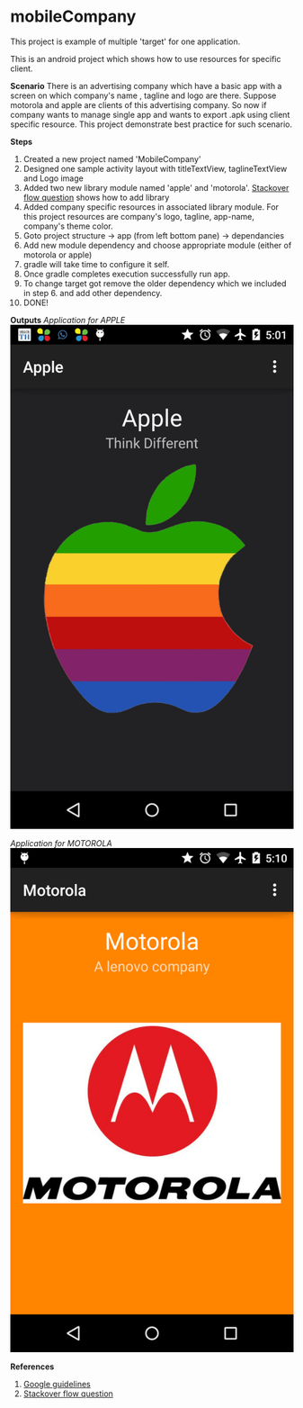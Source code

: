 mobileCompany
=============

This project is example of multiple 'target' for one application. 

This is an android project which shows how to use resources for specific client. 

**Scenario**
There is an advertising company which have a basic app with a screen on which company's name , tagline and logo  are there. Suppose motorola and apple are clients of this advertising company. So now if company wants to manage single app and wants to export .apk using client specific resource. This project demonstrate best practice for such scenario.



**Steps**

 1. Created a new project named 'MobileCompany'
 2. Designed one sample activity layout with titleTextView, taglineTextView and Logo image
 3. Added two new library module named 'apple' and 'motorola'. [Stackover flow  question](http://stackoverflow.com/questions/16601299/how-to-create-a-library-project-in-android-studio-and-an-application-project-tha) shows how to add library
 4. Added company specific resources in associated library module. For this project resources are company's logo, tagline, app-name, company's theme color.
 5. Goto project structure -> app (from left bottom pane) -> dependancies
 6. Add new module dependency and choose appropriate module (either of motorola or apple)
 7. gradle will take time to configure it self. 
 8. Once gradle completes execution successfully run app.
 9. To change target got remove the older dependency which we included in step 6. and add other dependency.
 10. DONE!

**Outputs**
*Application for APPLE*
![Application for apple](https://raw.githubusercontent.com/hbb20/mobileCompany/master/app/src/main/res/drawable/Screenshot_2014-12-25-17-01-42.png)

*Application for MOTOROLA*
![Application for motorola](https://raw.githubusercontent.com/hbb20/mobileCompany/master/app/src/main/res/drawable/Screenshot_2014-12-25-17-10-03.png)



**References**
1. [Google guidelines](http://developer.android.com/tools/projects/index.html)
2. [Stackover flow  question](http://stackoverflow.com/questions/16601299/how-to-create-a-library-project-in-android-studio-and-an-application-project-tha)
